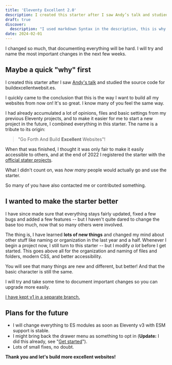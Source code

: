 ```yaml
---
title: 'Eleventy Excellent 2.0'
description: I created this starter after I saw Andy’s talk and studied the source code for **buildexcellentwebsit.es.** I quickly came to the conclusion that this is the way I want to build all my websites from now on! It's so great. I know many of you feel the same way.'
draft: true
discover:
  description: "I used markdown Syntax in the description, this is why I set this other description to be used in the meta description and the blog schema."
date: 2024-02-01
---
```


I changed so much, that documenting everything will be hard. I will try and name the most important changes in the next few weeks.

## Maybe a quick "why" first

I created this starter after I saw [Andy's talk](https://eleventy-excellent.netlify.app/about/#watch-the-talk) and studied the source code for buildexcellentwebsit.es.

I quickly came to the conclusion that this is the way I want to build all my websites from now on! It's so great. I know many of you feel the same way.

I had already accumulated a lot of opinions, files and basic settings from my previous Eleventy projects, and to make it easier for me to start a new project in the future, I combined everything in this starter. The name is a tribute to its origin:

> "Go Forth And Build **Excellent** Websites"!

When that was finished, I thought it was only fair to make it easily accessible to others, and at the end of 2022 I registered the starter with the [official stater projects](https://www.11ty.dev/docs/starter/).

What I didn't count on, was _how many_ people would actually go and use the starter.

So many of you have also contacted me or contributed something.

## I wanted to make the starter better

I have since made sure that everything stays fairly updated, fixed a few bugs and added a few features -- but I haven't quite dared to change the base too much, now that so many others were involved.

The thing is, I have learned **lots of new things** and changed my mind about other stuff like naming or organization in the last year and a half. Whenever I begin a project now, I still turn to this starter -- but I modify _a lot_ before I get started. This goes above all for the organization and naming of files and folders, modern CSS, and better accessibility.

You will see that many things are new and different, but better! And that the basic character is still the same.

I will try and take some time to document important changes so you can upgrade more easily.

[I have kept v1 in a separate branch.](https://github.com/madrilene/eleventy-excellent/tree/v1)

## Plans for the future

- I will change everything to ES modules as soon as Eleventy v3 with ESM support is stable.
- I might bring back the drawer menu as something to opt in (**Update:** I did this already, see "[Get started](/get-started/#navigation)").
- Lots of small fixes, no doubt.

**Thank you and let's build more excellent websites!**

